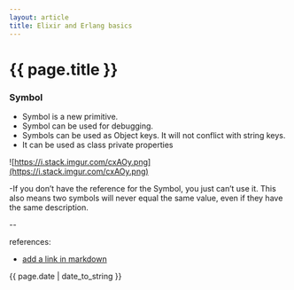```yaml
---
layout: article
title: Elixir and Erlang basics
---
```

# {{ page.title }}

### Symbol

- Symbol is a new primitive. 
- Symbol can be used for debugging.
- Symbols can be used as Object keys. It will not conflict with string keys.
- It can be used as class private properties

![https://i.stack.imgur.com/cxAOy.png](https://i.stack.imgur.com/cxAOy.png)

-If you don’t have the reference for the Symbol, you just can’t use it. This also means two symbols will never equal the same value, even if they have the same description.

--

references:

* [add a link in markdown](https://clearstreet.io)

{{ page.date | date_to_string }}

